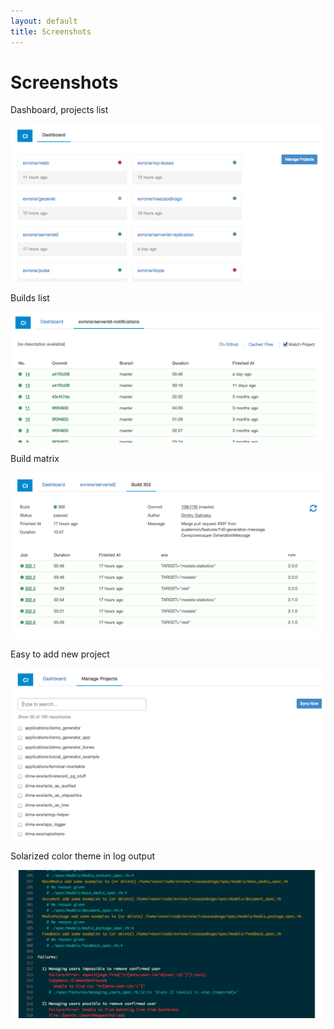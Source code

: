 ```yaml
---
layout: default
title: Screenshots
---
```


# Screenshots

Dashboard, projects list

![Projects list](/img/projects.png "Projects List")

<div class="sep" ></div>

Builds list

![Builds](/img/builds.png "Builds")

<div class="sep" ></div>

Build matrix

![Jobs](/img/jobs.png "Jobs")

<div class="sep" ></div>

Easy to add new project

![Manage Projects](/img/add.png "Manage Projects")

<div class="sep" ></div>

Solarized color theme in log output

![Log](/img/log.png "Log")
